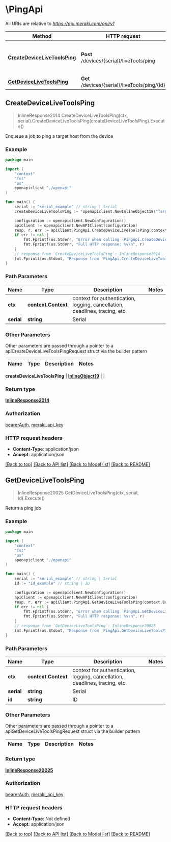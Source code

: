 # \PingApi

All URIs are relative to *https://api.meraki.com/api/v1*

Method | HTTP request | Description
------------- | ------------- | -------------
[**CreateDeviceLiveToolsPing**](PingApi.md#CreateDeviceLiveToolsPing) | **Post** /devices/{serial}/liveTools/ping | Enqueue a job to ping a target host from the device
[**GetDeviceLiveToolsPing**](PingApi.md#GetDeviceLiveToolsPing) | **Get** /devices/{serial}/liveTools/ping/{id} | Return a ping job



## CreateDeviceLiveToolsPing

> InlineResponse2014 CreateDeviceLiveToolsPing(ctx, serial).CreateDeviceLiveToolsPing(createDeviceLiveToolsPing).Execute()

Enqueue a job to ping a target host from the device



### Example

```go
package main

import (
    "context"
    "fmt"
    "os"
    openapiclient "./openapi"
)

func main() {
    serial := "serial_example" // string | Serial
    createDeviceLiveToolsPing := *openapiclient.NewInlineObject19("Target_example") // InlineObject19 | 

    configuration := openapiclient.NewConfiguration()
    apiClient := openapiclient.NewAPIClient(configuration)
    resp, r, err := apiClient.PingApi.CreateDeviceLiveToolsPing(context.Background(), serial).CreateDeviceLiveToolsPing(createDeviceLiveToolsPing).Execute()
    if err != nil {
        fmt.Fprintf(os.Stderr, "Error when calling `PingApi.CreateDeviceLiveToolsPing``: %v\n", err)
        fmt.Fprintf(os.Stderr, "Full HTTP response: %v\n", r)
    }
    // response from `CreateDeviceLiveToolsPing`: InlineResponse2014
    fmt.Fprintf(os.Stdout, "Response from `PingApi.CreateDeviceLiveToolsPing`: %v\n", resp)
}
```

### Path Parameters


Name | Type | Description  | Notes
------------- | ------------- | ------------- | -------------
**ctx** | **context.Context** | context for authentication, logging, cancellation, deadlines, tracing, etc.
**serial** | **string** | Serial | 

### Other Parameters

Other parameters are passed through a pointer to a apiCreateDeviceLiveToolsPingRequest struct via the builder pattern


Name | Type | Description  | Notes
------------- | ------------- | ------------- | -------------

 **createDeviceLiveToolsPing** | [**InlineObject19**](InlineObject19.md) |  | 

### Return type

[**InlineResponse2014**](InlineResponse2014.md)

### Authorization

[bearerAuth](../README.md#bearerAuth), [meraki_api_key](../README.md#meraki_api_key)

### HTTP request headers

- **Content-Type**: application/json
- **Accept**: application/json

[[Back to top]](#) [[Back to API list]](../README.md#documentation-for-api-endpoints)
[[Back to Model list]](../README.md#documentation-for-models)
[[Back to README]](../README.md)


## GetDeviceLiveToolsPing

> InlineResponse20025 GetDeviceLiveToolsPing(ctx, serial, id).Execute()

Return a ping job



### Example

```go
package main

import (
    "context"
    "fmt"
    "os"
    openapiclient "./openapi"
)

func main() {
    serial := "serial_example" // string | Serial
    id := "id_example" // string | ID

    configuration := openapiclient.NewConfiguration()
    apiClient := openapiclient.NewAPIClient(configuration)
    resp, r, err := apiClient.PingApi.GetDeviceLiveToolsPing(context.Background(), serial, id).Execute()
    if err != nil {
        fmt.Fprintf(os.Stderr, "Error when calling `PingApi.GetDeviceLiveToolsPing``: %v\n", err)
        fmt.Fprintf(os.Stderr, "Full HTTP response: %v\n", r)
    }
    // response from `GetDeviceLiveToolsPing`: InlineResponse20025
    fmt.Fprintf(os.Stdout, "Response from `PingApi.GetDeviceLiveToolsPing`: %v\n", resp)
}
```

### Path Parameters


Name | Type | Description  | Notes
------------- | ------------- | ------------- | -------------
**ctx** | **context.Context** | context for authentication, logging, cancellation, deadlines, tracing, etc.
**serial** | **string** | Serial | 
**id** | **string** | ID | 

### Other Parameters

Other parameters are passed through a pointer to a apiGetDeviceLiveToolsPingRequest struct via the builder pattern


Name | Type | Description  | Notes
------------- | ------------- | ------------- | -------------



### Return type

[**InlineResponse20025**](InlineResponse20025.md)

### Authorization

[bearerAuth](../README.md#bearerAuth), [meraki_api_key](../README.md#meraki_api_key)

### HTTP request headers

- **Content-Type**: Not defined
- **Accept**: application/json

[[Back to top]](#) [[Back to API list]](../README.md#documentation-for-api-endpoints)
[[Back to Model list]](../README.md#documentation-for-models)
[[Back to README]](../README.md)


